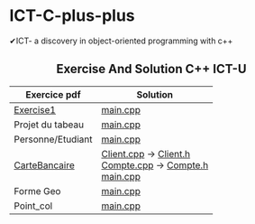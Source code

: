 # ICT-C-plus-plus
✔ICT- a discovery in object-oriented programming with c++

<div align="center">

## Exercise And Solution C++   ICT-U
</div>

<div align="center">

| Exercice pdf | Solution |
| -- | -- |
| <a href="https://github.com/NGUENAZEBS/ICT-C-plus-plus/raw/main/ExercicePDF/Exercices1.pdf">Exercise1</a> | <a href="https://github.com/NGUENAZEBS/ICT-C-plus-plus/blob/main/Solution/exercise1/main.cpp">main.cpp</a> |
| Projet du tabeau | <a href="https://github.com/NGUENAZEBS/ICT-C-plus-plus/blob/main/Solution/exercer/main.cpp">main.cpp</a> |
| Personne/Etudiant | <a href="https://github.com/NGUENAZEBS/ICT-C-plus-plus/blob/main/Solution/exopersonne/main.cpp">main.cpp</a> |
| [CarteBancaire](https://raw.githubusercontent.com/NGUENAZEBS/ICT-C-plus-plus/69ef40578921a4c35a9f823df05b6c2b318be703/ExercicePDF/compte%20bancaire.pdf) | [Client.cpp](https://github.com/NGUENAZEBS/ICT-C-plus-plus/blob/main/Solution/CarteBancaire/src/Client.cpp) -> [Client.h](https://github.com/NGUENAZEBS/ICT-C-plus-plus/blob/main/Solution/CarteBancaire/include/Client.h) <br> [Compte.cpp](https://github.com/NGUENAZEBS/ICT-C-plus-plus/blob/main/Solution/CarteBancaire/src/Compte.cpp)  ->  [Compte.h](https://github.com/NGUENAZEBS/ICT-C-plus-plus/blob/main/Solution/CarteBancaire/include/Compte.h) <br> [main.cpp](https://github.com/NGUENAZEBS/ICT-C-plus-plus/blob/main/Solution/CarteBancaire/main.cpp) |
 | Forme Geo | <a href="">main.cpp</a> |
 | Point_col | <a href="">main.cpp</a> |

</div>
